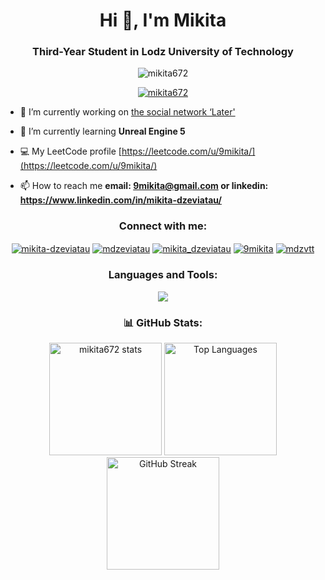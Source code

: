 <h1 align="center">Hi 👋, I'm Mikita</h1>
<h3 align="center">Third-Year Student in Lodz University of Technology</h3>

<p align="center"> <img src="https://komarev.com/ghpvc/?username=mikita672&label=Profile%20views&color=0e75b6&style=flat" alt="mikita672" /> </p>

<p align="center"> <a href="https://github.com/ryo-ma/github-profile-trophy"><img src="https://github-profile-trophy.vercel.app/?username=mikita672&theme=gitdimmed" alt="mikita672" /></a> </p>


- 🔭 I’m currently working on [the social network ‘Later'](https://github.com/Better-Then-Never/later)

- 🌱 I’m currently learning **Unreal Engine 5**

- 💻 My LeetCode profile [https://leetcode.com/u/9mikita/](https://leetcode.com/u/9mikita/)

- 📫 How to reach me **email: 9mikita@gmail.com or linkedin: https://www.linkedin.com/in/mikita-dzeviatau/**


<h3 align="center">Connect with me:</h3>
<p align="center">
<a href="https://linkedin.com/in/mikita-dzeviatau" target="blank"><img align="center" src="https://go-skill-icons.vercel.app/api/icons?i=linkedin" alt="mikita-dzeviatau" /></a>
<a href="https://fb.com/mdzeviatau" target="blank"><img align="center" src="https://go-skill-icons.vercel.app/api/icons?i=facebook" alt="mdzeviatau" /></a>
<a href="https://instagram.com/mikita_dzeviatau" target="blank"><img align="center" src="https://go-skill-icons.vercel.app/api/icons?i=instagram" alt="mikita_dzeviatau" /></a>
<a href="https://www.leetcode.com/9mikita" target="blank"><img align="center" src="https://go-skill-icons.vercel.app/api/icons?i=leetcode" alt="9mikita" /></a>
<a href="https://discord.gg/mdzvtt" target="blank"><img align="center" src="https://go-skill-icons.vercel.app/api/icons?i=discord" alt="mdzvtt" /></a>
</p>

<h3 align="center">Languages and Tools:</h3>
<p align="center">
  <a href="https://go-skill-icons.vercel.app/">
    <img
      src="https://go-skill-icons.vercel.app/api/icons?i=java,c,cpp,qt,py,nuxtjs,vue,vuetify,pinia,javascript,typescript,dart,flutter,gcp,firebase,supabase,plsql,bash,powershell,figma,gitlab,linux,powershell,lua,unreal,arduino,vscode,visualstudio,androidstudio,idea"
    />
  </a>
</p>

<h3 align="center">📊 GitHub Stats:</h3>

<p align="center">
  <img height="180em" src="https://github-readme-stats.vercel.app/api?username=mikita672&show_icons=true&locale=en&theme=github_dark_dimmed" alt="mikita672 stats"/>
  <img height="180em" src="https://github-readme-stats.vercel.app/api/top-langs/?username=mikita672&layout=compact&theme=github_dark_dimmed" alt="Top Languages"/>
  <img height="180em" src="https://github-readme-streak-stats.herokuapp.com?user=mikita672&theme=dark&border_radius=3" alt="GitHub Streak"/>
</p>
